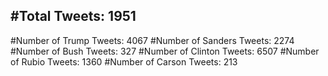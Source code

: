#Total Tweets: 1951 
---
#Number of Trump Tweets: 4067
#Number of Sanders Tweets: 2274
#Number of Bush Tweets: 327
#Number of Clinton Tweets: 6507
#Number of Rubio Tweets: 1360
#Number of Carson Tweets: 213